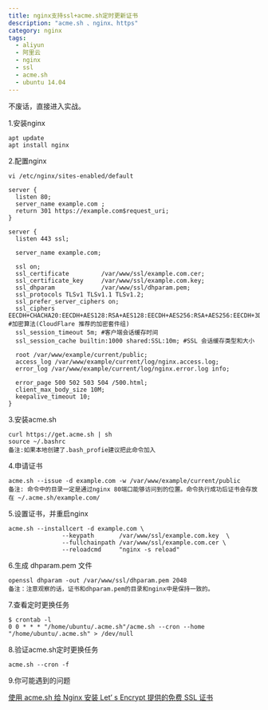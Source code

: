 ```yaml
---
title: nginx支持ssl+acme.sh定时更新证书
description: "acme.sh 、nginx、https"
category: nginx
tags:
  - aliyun
  - 阿里云
  - nginx
  - ssl
  - acme.sh
  - ubuntu 14.04
---
```

不废话，直接进入实战。
<!--more-->
1.安装nginx
```
apt update
apt install nginx
```
2.配置nginx
```
vi /etc/nginx/sites-enabled/default

server {
  listen 80;
  server_name example.com ;
  return 301 https://example.com$request_uri;
}

server {
  listen 443 ssl;

  server_name example.com;

  ssl on;
  ssl_certificate         /var/www/ssl/example.com.cer;
  ssl_certificate_key     /var/www/ssl/example.com.key;
  ssl_dhparam             /var/www/ssl/dhparam.pem;
  ssl_protocols TLSv1 TLSv1.1 TLSv1.2;
  ssl_prefer_server_ciphers on;
  ssl_ciphers EECDH+CHACHA20:EECDH+AES128:RSA+AES128:EECDH+AES256:RSA+AES256:EECDH+3DES:RSA+3DES:!MD5; #加密算法(CloudFlare 推荐的加密套件组)
  ssl_session_timeout 5m; #客户端会话缓存时间
  ssl_session_cache builtin:1000 shared:SSL:10m; #SSL 会话缓存类型和大小

  root /var/www/example/current/public;
  access_log /var/www/example/current/log/nginx.access.log;
  error_log /var/www/example/current/log/nginx.error.log info;
  
  error_page 500 502 503 504 /500.html;
  client_max_body_size 10M;
  keepalive_timeout 10;
}

```
3.安装acme.sh
```
curl https://get.acme.sh | sh
source ~/.bashrc
备注:如果本地创建了.bash_profie建议把此命令加入
```
4.申请证书
```
acme.sh --issue -d example.com -w /var/www/example/current/public
备注: 命令中的目录一定是通过nginx 80端口能够访问到的位置。命令执行成功后证书会存放在 ~/.acme.sh/example.com/
```
5.设置证书，并重启nginx
```
acme.sh --installcert -d example.com \
               --keypath       /var/www/ssl/example.com.key  \
               --fullchainpath /var/www/ssl/example.com.cer \
               --reloadcmd     "nginx -s reload"
```
6.生成 dhparam.pem 文件
```
openssl dhparam -out /var/www/ssl/dhparam.pem 2048
备注：注意观察的话，证书和dhparam.pem的目录和nginx中是保持一致的。
```
7.查看定时更换任务
```
$ crontab -l
0 0 * * * "/home/ubuntu/.acme.sh"/acme.sh --cron --home "/home/ubuntu/.acme.sh" > /dev/null
```
8.验证acme.sh定时更换任务
```
acme.sh --cron -f
```
9.你可能遇到的问题

[使用 acme.sh 给 Nginx 安装 Let’ s Encrypt 提供的免费 SSL 证书](https://ruby-china.org/topics/31983)


